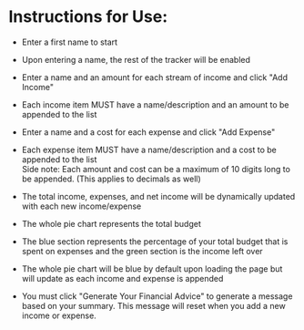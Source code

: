 # Instructions for Use:

- Enter a first name to start
- Upon entering a name, the rest of the tracker will be enabled <br>

- Enter a name and an amount for each stream of income and click "Add Income"
- Each income item MUST have a name/description and an amount to be appended to the list <br>

- Enter a name and a cost for each expense and click "Add Expense"
- Each expense item MUST have a name/description and a cost to be appended to the list  
Side note: Each amount and cost can be a maximum of 10 digits long to be appended. (This applies to decimals as well) <br>

- The total income, expenses, and net income will be dynamically updated with each new income/expense <br>

- The whole pie chart represents the total budget
- The blue section represents the percentage of your total budget that is spent on expenses and the green section is the income left over
- The whole pie chart will be blue by default upon loading the page but will update as each income and expense is appended <br>

- You must click "Generate Your Financial Advice" to generate a message based on your summary. This message will reset when you add a new income or expense.
